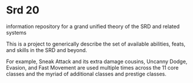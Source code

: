 Srd 20
======

information repository for a grand unified theory of the SRD and related systems

This is a project to generically describe the set of available abilities, feats, and skills in the SRD and beyond.

For example, Sneak Attack and its extra damage cousins, Uncanny Dodge, Evasion, and Fast Movement are used multiple times across the 11 core classes and the myriad of additional classes and prestige classes.
